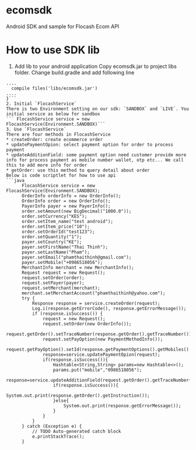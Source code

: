 # ecomsdk
Android SDK and sample for Flocash Ecom API

# How to use SDK lib
1. Add lib to your android application
  Copy ecomsdk.jar to project libs folder. Change build.gradle and add following line
  ```dependencies {
  ....
    compile files('libs/ecomsdk.jar')
  ....
  }```
2. Initial `FlocashService`
  There is two Environment setting on our sdk: `SANDBOX` and `LIVE`. You initial service as below for sandbox
  ``` FlocashService service = new FlocashService(Environment.SANDBOX)```
3. Use `FlocashService`
There are four methods in FlocashService
  * createOrder: create ecommerce order
  * updatePaymentOpion: select payment option for order to process payment
  * updateAdditionField: some payment option need customer provide more info for process payment as mobile number wallet, otp etc... We call this to add more info for order
  * getOrder: use this method to query detail about order
Below is code scriptlet for how to use api
```java
        FlocashService service = new FlocashService(Environment.SANDBOX);
        OrderInfo orderInfo = new OrderInfo();
        OrderInfo order = new OrderInfo();
        PayerInfo payer = new PayerInfo();
        order.setAmount(new BigDecimal("1000.0"));
        order.setCurrency("KES");
        order.setItem_name("test android");
        order.setItem_price("10");
        order.setOrderId("test123");
        order.setQuantity("1");
        payer.setCountry("KE");
        payer.setFirstName("Thai Thinh");
        payer.setLastName("Pham");
        payer.setEmail("phamthaithinh@gmail.com");
        payer.setMobile("+0986518056");
        MerchantInfo merchant = new MerchantInfo();
        Request request = new Request();
        request.setOrder(order);
        request.setPayer(payer);
        request.setMerchant(merchant);
        merchant.setMerchantAccount("phamthaithinh@yahoo.com");
        try {
            Response response = service.createOrder(request);
            Log.i(response.getErrorCode(), response.getErrorMessage());
            if (response.isSuccess()) {
                request = new Request();
                request.setOrder(new OrderInfo());
                request.getOrder().setTraceNumber(response.getOrder().getTraceNumber());
                request.setPayOption(new PaymentMethodInfo());
                request.getPayOption().setId(response.getPaymentOptions().getMobiles().get(0).getId());
                response=service.updatePaymentOpion(request);
                if(response.isSuccess()){
                    Hashtable<String,String> params=new Hashtable<>();
                    params.put("mobile","0986518056");
                    response=service.updateAdditionField(request.getOrder().getTraceNumber(),params);
                    if(response.isSuccess()){
                        System.out.print(response.getOrder().getInstruction());
                    }else{
                        System.out.print(response.getErrorMessage());
                    }
                }
            }
        } catch (Exception e) {
            // TODO Auto-generated catch block
            e.printStackTrace();
        }
```
  
